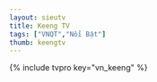 ```yaml
---
layout: sieutv
title: Keeng TV
tags: ["VNQT","Nổi Bật"]
thumb: keengtv
---
```

{% include tvpro key="vn_keeng" %}
